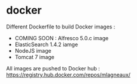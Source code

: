 docker
======

Different Dockerfile to build Docker images :
- COMING SOON : Alfresco 5.0.c image
- ElasticSearch 1.4.2 iamge
- NodeJS image
- Tomcat 7 image

All images are pushed to Docker hub : https://registry.hub.docker.com/repos/mlagneaux/
